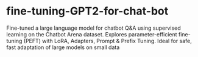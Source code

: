 # fine-tuning-GPT2-for-chat-bot
Fine-tuned a large language model for chatbot Q&amp;A using supervised learning on the Chatbot Arena dataset. Explores parameter-efficient fine-tuning (PEFT) with LoRA, Adapters, Prompt &amp; Prefix Tuning. Ideal for safe, fast adaptation of large models on small data
